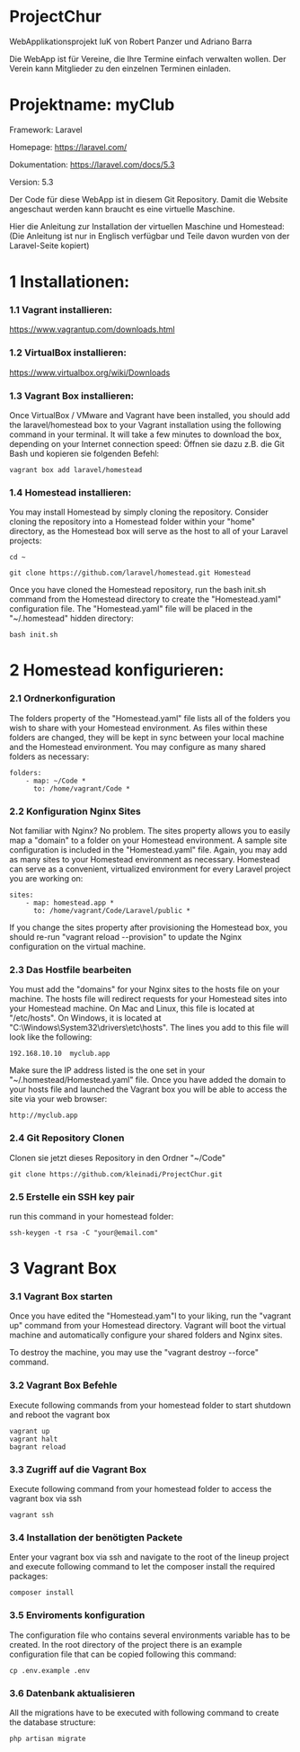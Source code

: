 # ProjectChur

WebApplikationsprojekt IuK von Robert Panzer und Adriano Barra

Die WebApp ist für Vereine, die Ihre Termine einfach verwalten wollen. Der Verein kann Mitglieder zu den einzelnen Terminen einladen.


# Projektname: myClub

Framework: Laravel

Homepage: https://laravel.com/

Dokumentation: https://laravel.com/docs/5.3

Version: 5.3




Der Code für diese WebApp ist in diesem Git Repository. Damit die Website angeschaut werden kann braucht es eine virtuelle Maschine.

Hier die Anleitung zur Installation der virtuellen Maschine und Homestead:
(Die Anleitung ist nur in Englisch verfügbar und Teile davon wurden von der Laravel-Seite kopiert)




# 1 Installationen:

### 1.1 Vagrant installieren: 
https://www.vagrantup.com/downloads.html
### 1.2 VirtualBox installieren: 
https://www.virtualbox.org/wiki/Downloads

### 1.3 Vagrant Box installieren: 
Once VirtualBox / VMware and Vagrant have been installed, you should add the laravel/homestead box to your Vagrant installation using the following command in your terminal. It will take a few minutes to download the box, depending on your Internet connection speed:
Öffnen sie dazu z.B. die Git Bash und kopieren sie folgenden Befehl:
```
vagrant box add laravel/homestead
```

### 1.4 Homestead installieren:
You may install Homestead by simply cloning the repository. Consider cloning the repository into a  Homestead folder within your "home" directory, as the Homestead box will serve as the host to all of your Laravel projects:
```
cd ~

git clone https://github.com/laravel/homestead.git Homestead
```

Once you have cloned the Homestead repository, run the bash init.sh command from the Homestead directory to create the "Homestead.yaml" configuration file. The "Homestead.yaml" file will be placed in the "~/.homestead" hidden directory:
```
bash init.sh
```


# 2 Homestead konfigurieren:

### 2.1 Ordnerkonfiguration
The folders property of the "Homestead.yaml" file lists all of the folders you wish to share with your Homestead environment. As files within these folders are changed, they will be kept in sync between your local machine and the Homestead environment. You may configure as many shared folders as necessary:
```
folders:
    - map: ~/Code *
      to: /home/vagrant/Code *
```

### 2.2 Konfiguration Nginx Sites
Not familiar with Nginx? No problem. The sites property allows you to easily map a "domain" to a folder on your Homestead environment. A sample site configuration is included in the "Homestead.yaml" file. Again, you may add as many sites to your Homestead environment as necessary. Homestead can serve as a convenient, virtualized environment for every Laravel project you are working on:
```
sites:
    - map: homestead.app *
      to: /home/vagrant/Code/Laravel/public *
```      
If you change the sites property after provisioning the Homestead box, you should re-run "vagrant reload --provision" to update the Nginx configuration on the virtual machine.

### 2.3 Das Hostfile bearbeiten

You must add the "domains" for your Nginx sites to the hosts file on your machine. The hosts file will redirect requests for your Homestead sites into your Homestead machine. On Mac and Linux, this file is located at "/etc/hosts". On Windows, it is located at  "C:\Windows\System32\drivers\etc\hosts". The lines you add to this file will look like the following:
```
192.168.10.10  myclub.app
```
Make sure the IP address listed is the one set in your "~/.homestead/Homestead.yaml" file. Once you have added the domain to your hosts file and launched the Vagrant box you will be able to access the site via your web browser:
```
http://myclub.app
```

### 2.4 Git Repository Clonen

Clonen sie jetzt dieses Repository in den Ordner "~/Code"
```
git clone https://github.com/kleinadi/ProjectChur.git
```

### 2.5 Erstelle ein SSH key pair 
run this command in your homestead folder:
```
ssh-keygen -t rsa -C "your@email.com"
```


# 3 Vagrant Box

### 3.1 Vagrant Box starten
Once you have edited the "Homestead.yam"l to your liking, run the "vagrant up" command from your Homestead directory. Vagrant will boot the virtual machine and automatically configure your shared folders and Nginx sites.

To destroy the machine, you may use the "vagrant destroy --force" command.

### 3.2 Vagrant Box Befehle
Execute following commands from your homestead folder to start shutdown and reboot the vagrant box
```
vagrant up 
vagrant halt
bagrant reload
```

### 3.3 Zugriff auf die Vagrant Box
Execute following command from your homestead folder to access the vagrant box via ssh
```
vagrant ssh
```

### 3.4 Installation der benötigten Packete
Enter your vagrant box via ssh and navigate to the root of the lineup project and execute following command to let the composer install the required packages:
```
composer install
```

### 3.5 Enviroments konfiguration
The configuration file who contains several environments variable has to be created. In the root directory of the project there is an example configuration file that can be copied following this command:
```
cp .env.example .env
```

### 3.6 Datenbank aktualisieren
All the migrations have to be executed with following command to create the database structure:
```
php artisan migrate
```
